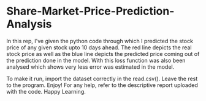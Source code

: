 # Share-Market-Price-Prediction-Analysis
In this rep, I've given the python code through which I predicted the stock price of any given stock upto 10 days ahead. The red line depicts the real stock price as well as the blue line depicts the predicted price coming out of the prediction done in the model. With this loss function was also been analysed which shows very less error was estimated in the model.

To make it run, import the dataset correctly in the read.csv(). Leave the rest to the program. Enjoy!
For any help, refer to the descriptive report uploaded with the code.
Happy Learning.
